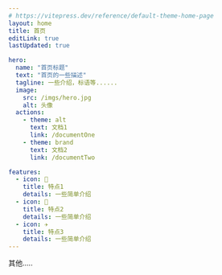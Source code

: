 ```yaml
---
# https://vitepress.dev/reference/default-theme-home-page
layout: home
title: 首页
editLink: true
lastUpdated: true

hero:
  name: "首页标题"
  text: "首页的一些描述"
  tagline: 一些介绍，标语等......
  image:
    src: /imgs/hero.jpg
    alt: 头像
  actions:
    - theme: alt
      text: 文档1
      link: /documentOne
    - theme: brand
      text: 文档2
      link: /documentTwo

features:
  - icon: 🧩
    title: 特点1
    details: 一些简单介绍
  - icon: 🔨
    title: 特点2
    details: 一些简单介绍
  - icon: ✈️
    title: 特点3
    details: 一些简单介绍
---
```


<p>其他.....</p>